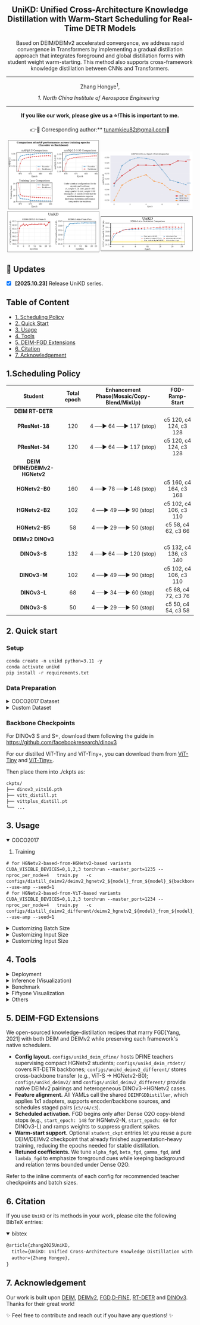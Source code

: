 <h2 align="center">
  UniKD: Unified Cross-Architecture Knowledge Distillation with Warm-Start Scheduling for Real-Time DETR Models
</h2>

<p align="center">
    Based on DEIM/DEIMv2 accelerated convergence, we address rapid convergence in Transformers by implementing a gradual distillation approach that integrates foreground and global distillation forms with student weight warm-starting. This method also supports cross-framework knowledge distillation between CNNs and Transformers.
</p>

---

<div align="center">
  Zhang Hongye<sup>1</sup>,
</div>

<p align="center">
<i>
1. North China Institute of Aerospace Engineering &nbsp;
</i>
</p>
  
---
<p align="center">
<strong>If you like our work, please give us a ⭐!This is important to me.</strong>
</p>

<p align="center">
  👉📧 Corresponding author:** <a href="mailto:tunamkieu82@gmail.com">tunamkieu82@gmail.com</a>📃
</p>

<p align="center">
  <img src="./figures/encoder_vs_backbone.png" alt="Image 1" width="49%">
  <img src="./figures/DEIM-FGD-conflict.png" alt="Image 2" width="49%">
  <img src="./figures/Atto-Pico_vs_Atto-Dinov3-S.png" alt="Image 3" width="49%">
  <img src="./figures/Atto-S_vs_Atto-Pico.png" alt="Image 4" width="49%">

</p>

</details>

## 🚀 Updates
- [x] **\[2025.10.23\]** Release UniKD series.

## Table of Content
* [1. Scheduling Policy](#1-Scheduling-Policy)
* [2. Quick Start](#2-quick-start)
* [3. Usage](#3-usage)
* [4. Tools](#4-tools)
* [5. DEIM-FGD Extensions](#5-deim-fgd-extensions)
* [6. Citation](#6-citation)
* [7. Acknowledgement](#7-acknowledgement)
  
  
## 1.Scheduling Policy
| Student | Total epoch | Enhancement Phase(Mosaic/Copy-Blend/MixUp) | FGD-Ramp-Start 
| :---: | :---: | :---: | :---: 
**DEIM RT-DETR** |
**PResNet-18** | 120 | 4 ──▶ 64 ──▶ 117 (stop) | c5 120, c4 124, c3 128
**PResNet-34** | 120 | 4 ──▶ 64 ──▶ 117 (stop) | c5 120, c4 124, c3 128
**DEIM DFINE/DEIMv2-HGNetv2** |
**HGNetv2-B0** | 160 | 4 ──▶ 78 ──▶ 148 (stop) | c5 160, c4 164, c3 168
**HGNetv2-B2** | 102 | 4 ──▶ 49 ──▶ 90 (stop) | c5 102,  c4 106,  c3 110
**HGNetv2-B5** |58	| 4 ──▶ 29 ──▶ 50 (stop) | c5 58,  c4 62,  c3 66
**DEIMv2 DINOv3** |
**DINOv3-S** | 132	| 4 ──▶ 64 ──▶ 120 (stop) | c5 132, c4 136, c3 140
**DINOv3-M** | 102	| 4 ──▶ 49 ──▶ 90 (stop) | c5 102,  c4 106,  c3 110
**DINOv3-L** | 68 | 4 ──▶ 34 ──▶ 60 (stop) | c5 68,  c4 72,  c3 76
**DINOv3-S** | 50 | 4 ──▶ 29 ──▶ 50 (stop) | c5 50,  c4 54,  c3 58


## 2. Quick start

### Setup

```shell
conda create -n unikd python=3.11 -y
conda activate unikd
pip install -r requirements.txt
```


### Data Preparation

<details>
<summary> COCO2017 Dataset </summary>

1. Download COCO2017 from [OpenDataLab](https://opendatalab.com/OpenDataLab/COCO_2017) or [COCO](https://cocodataset.org/#download).
1. Modify paths in [coco_detection.yml](./configs/dataset/coco_detection.yml)

    ```yaml
    train_dataloader:
        img_folder: /data/COCO2017/train2017/
        ann_file: /data/COCO2017/annotations/instances_train2017.json
    val_dataloader:
        img_folder: /data/COCO2017/val2017/
        ann_file: /data/COCO2017/annotations/instances_val2017.json
    ```

</details>

<details>
<summary>Custom Dataset</summary>

To train on your custom dataset, you need to organize it in the COCO format. Follow the steps below to prepare your dataset:

1. **Set `remap_mscoco_category` to `False`:**

    This prevents the automatic remapping of category IDs to match the MSCOCO categories.

    ```yaml
    remap_mscoco_category: False
    ```

2. **Organize Images:**

    Structure your dataset directories as follows:

    ```shell
    dataset/
    ├── images/
    │   ├── train/
    │   │   ├── image1.jpg
    │   │   ├── image2.jpg
    │   │   └── ...
    │   ├── val/
    │   │   ├── image1.jpg
    │   │   ├── image2.jpg
    │   │   └── ...
    └── annotations/
        ├── instances_train.json
        ├── instances_val.json
        └── ...
    ```

    - **`images/train/`**: Contains all training images.
    - **`images/val/`**: Contains all validation images.
    - **`annotations/`**: Contains COCO-formatted annotation files.

3. **Convert Annotations to COCO Format:**

    If your annotations are not already in COCO format, you'll need to convert them. 
    You can use the following Python script as a reference or utilize existing tools:

    ```python
    import json

    def convert_to_coco(input_annotations, output_annotations):
        # Implement conversion logic here
        pass

    if __name__ == "__main__":
        convert_to_coco('path/to/your_annotations.json', 'dataset/annotations/instances_train.json')
    ```

4. **Update Configuration Files:**

    Modify your [custom_detection.yml](./configs/dataset/custom_detection.yml).

    ```yaml
    task: detection

    evaluator:
      type: CocoEvaluator
      iou_types: ['bbox', ]

    num_classes: 123 # your dataset classes
    remap_mscoco_category: False

    train_dataloader:
      type: DataLoader
      dataset:
        type: CocoDetection
        img_folder: /data/yourdataset/train
        ann_file: /data/yourdataset/train/train.json
        return_masks: False
        transforms:
          type: Compose
          ops: ~
      shuffle: True
      num_workers: 8
      drop_last: True
      collate_fn:
        type: BatchImageCollateFunction

    val_dataloader:
      type: DataLoader
      dataset:
        type: CocoDetection
        img_folder: /data/yourdataset/val
        ann_file: /data/yourdataset/val/ann.json
        return_masks: False
        transforms:
          type: Compose
          ops: ~
      shuffle: False
      num_workers: 8
      drop_last: False
      collate_fn:
        type: BatchImageCollateFunction
    ```

</details>

### Backbone Checkpoints

For DINOv3 S and S+, download them following the guide in https://github.com/facebookresearch/dinov3

For our distilled ViT-Tiny and ViT-Tiny+, you can download them from [ViT-Tiny](https://drive.google.com/file/d/1YMTq_woOLjAcZnHSYNTsNg7f0ahj5LPs/view?usp=sharing) and [ViT-Tiny+](https://drive.google.com/file/d/1COHfjzq5KfnEaXTluVGEOMdhpuVcG6Jt/view?usp=sharing).

Then place them into ./ckpts as:

```shell
ckpts/
├── dinov3_vits16.pth
├── vitt_distill.pt
├── vittplus_distill.pt
└── ...
```


## 3. Usage
<details open>
<summary> COCO2017 </summary>

1. Training
```shell
# for HGNetv2-based-from-HGNetv2-based variants
CUDA_VISIBLE_DEVICES=0,1,2,3 torchrun --master_port=1235 --nproc_per_node=4   train.py   -c configs/distill_deimv2/deimv2_hgnetv2_${model}_from_${model}_${backbone/encoder}_distill.yml   --use-amp --seed=1
# for HGNetv2-based-from-ViT-based variants
CUDA_VISIBLE_DEVICES=0,1,2,3 torchrun --master_port=1234 --nproc_per_node=4   train.py   -c configs/distill_deimv2_different/deimv2_hgnetv2_${model}_from_${model}_${backbone/encoder}_distill.yml   --use-amp --seed=1
```

<details>
<summary> Customizing Batch Size </summary>

For example, If you want to perform cross-framework training and adjust distillation parameters while using backbone or encoder, here are the instructions:

1. **Modify your [deimv2_hgnetv2_atto_from_dinov3_s_encoder_distill.yml](./configs/unikd_deimv2_different/deimv2_hgnetv2_atto_from_dinov3_s_encoder_distill.yml)**. Here are the key parameters for distillation that need to be adjusted based on the model:

    ```yaml
    DEIMCriterion:
    distill_cfg:
        - name: c4
        weight: 1.25
        start_epoch: 500
        ramp_epochs: 2
        start_weight: 0.35
        loss:
        type: FGDFeatureLoss
            student_channels: 64
            teacher_channels: 192
            temp: 0.9
            alpha_fgd: 0.00028
            beta_fgd: 0.00005
            gamma_fgd: 0.00016
            lambda_fgd: 0.000001

    ```
2.**Modify your [deimv2_hgnetv2_atto_from_dinov3_s_encoder_distill.yml](./configs/unikd_deimv2_different/deimv2_hgnetv2_atto_from_dinov3_s_encoder_distill.yml)**If you wish to adjust the backbone or encoder using other modules, follow the steps below:

    ```yaml
    feature_pairs:
        - name: c4
        student_index: 0
        teacher_index: 1
        meta:
            source: encoder
            start_epoch: 502
    eacher_ckpt: ./best/deimv2_dinov3_s_coco.pth
    ```
</details>  

<details>
<summary> Customizing Input Size </summary>

For example, if you want to double the total batch size when training D-FINE-L on COCO2017, here are the steps you should follow:

1. **Modify your [dataloader.yml](./configs/base/dataloader.yml)** to increase the `total_batch_size`:

    ```yaml
    train_dataloader:
        total_batch_size: 64  # Previously it was 32, now doubled
    ```

2. **Modify your [deim_hgnetv2_l_coco.yml](./configs/deim_dfine/deim_hgnetv2_l_coco.yml)**. Here’s how the key parameters should be adjusted:

    ```yaml
    optimizer:
    type: AdamW
    params:
        -
        params: '^(?=.*backbone)(?!.*norm|bn).*$'
        lr: 0.000025  # doubled, linear scaling law
        -
        params: '^(?=.*(?:encoder|decoder))(?=.*(?:norm|bn)).*$'
        weight_decay: 0.

    lr: 0.0005  # doubled, linear scaling law
    betas: [0.9, 0.999]
    weight_decay: 0.0001  # need a grid search

    ema:  # added EMA settings
        decay: 0.9998  # adjusted by 1 - (1 - decay) * 2
        warmups: 500  # halved

    lr_warmup_scheduler:
        warmup_duration: 250  # halved
    ```

</details>


<details>
<summary> Customizing Input Size </summary>

If you'd like to train **DEIM** on COCO2017 with an input size of 320x320, follow these steps:

1. **Modify your [dataloader.yml](./configs/base/dataloader.yml)**:

    ```yaml

    train_dataloader:
    dataset:
        transforms:
            ops:
                - {type: Resize, size: [320, 320], }
    collate_fn:
        base_size: 320
    dataset:
        transforms:
            ops:
                - {type: Resize, size: [320, 320], }
    ```

2. **Modify your [dfine_hgnetv2.yml](./configs/base/dfine_hgnetv2.yml)**:

    ```yaml
    eval_spatial_size: [320, 320]
    ```

</details>

## 4. Tools
<details>
<summary> Deployment </summary>

<!-- <summary>4. Export onnx </summary> -->
1. Setup
```shell
pip install onnx onnxsim
```

2. Export onnx
```shell
python tools/deployment/export_onnx.py --check -c configs/unikd_deimv2/deimv2_${model}_encoder_distill.yml -r model.pth
```

3. Export [tensorrt](https://docs.nvidia.com/deeplearning/tensorrt/install-guide/index.html)
```shell
trtexec --onnx="model.onnx" --saveEngine="model.engine" --fp16
```

</details>

<details>
<summary> Inference (Visualization) </summary>


1. Setup
```shell
pip install -r tools/inference/requirements.txt
```


<!-- <summary>5. Inference </summary> -->
2. Inference (onnxruntime / tensorrt / torch)

Inference on images and videos is now supported.
```shell
python tools/inference/onnx_inf.py --onnx model.onnx --input image.jpg  # video.mp4
python tools/inference/trt_inf.py --trt model.engine --input image.jpg
python tools/inference/torch_inf.py -c configs/unikd_deimv2/deimv2_${model}_encoder_distill.yml -r model.pth --input image.jpg --device cuda:0
```
</details>

<details>
<summary> Benchmark </summary>

1. Setup
```shell
pip install -r tools/benchmark/requirements.txt
```

<!-- <summary>6. Benchmark </summary> -->
2. Model FLOPs, MACs, and Params
```shell
python tools/benchmark/get_info.py -c configs/unikd_deimv2/deimv2_${model}_encoder_distill.yml
```

2. TensorRT Latency
```shell
python tools/benchmark/trt_benchmark.py --COCO_dir path/to/COCO2017 --engine_dir model.engine
```
</details>

<details>
<summary> Fiftyone Visualization  </summary>

1. Setup
```shell
pip install fiftyone
```
4. Voxel51 Fiftyone Visualization ([fiftyone](https://github.com/voxel51/fiftyone))
```shell
python tools/visualization/fiftyone_vis.py -c configs/unikd_deimv2/deimv2_${model}_encoder_distill.yml -r model.pth
```
</details>

<details>
<summary> Others </summary>

1. Auto Resume Training
```shell
bash reference/safe_training.sh
```

</details>


## 5. DEIM-FGD Extensions
We open-sourced knowledge-distillation recipes that marry FGD[Yang, 2021] with both DEIM and DEIMv2 while preserving each framework's native schedulers.

- **Config layout.** `configs/unikd_deim_dfine/` hosts DFINE teachers supervising compact HGNetv2 students; `configs/unikd_deim_rtdetr/` covers RT-DETR backbones; `configs/unikd_deimv2_different/` stores cross-backbone transfer (e.g., ViT-S -> HGNetv2-B0); `configs/unikd_deimv2/` and `configs/unikd_deimv2_different/` provide native DEIMv2 pairings and heterogeneous DINOv3->HGNetv2 cases.
- **Feature alignment.** All YAMLs call the shared `DEIMFGDDistiller`, which applies 1x1 adapters, supports encoder/backbone sources, and schedules staged pairs (`c5/c4/c3`).
- **Scheduled activation.** FGD begins only after Dense O2O copy-blend stops (e.g., `start_epoch: 148` for HGNetv2-N, `start_epoch: 60` for DINOv3-L) and ramps weights to suppress gradient spikes.
- **Warm-start support.** Optional `student_ckpt` entries let you reuse a pure DEIM/DEIMv2 checkpoint that already finished augmentation-heavy training, reducing the epochs needed for stable distillation.
- **Retuned coefficients.** We tune `alpha_fgd`, `beta_fgd`, `gamma_fgd`, and `lambda_fgd` to emphasize foreground cues while keeping background and relation terms bounded under Dense O2O.

Refer to the inline comments of each config for recommended teacher checkpoints and batch sizes.

## 6. Citation
If you use `UniKD` or its methods in your work, please cite the following BibTeX entries:
<details open>
<summary> bibtex </summary>

```latex
@article{zhang2025UniKD,
  title={UniKD: Unified Cross-Architecture Knowledge Distillation with Warm-Start Scheduling for Real-Time DETR Models},
  author={Zhang Hongye},
}

```
</details>

## 7. Acknowledgement
Our work is built upon [DEIM](https://github.com/Intellindust-AI-Lab/DEIM), [DEIMv2](https://github.com/Intellindust-AI-Lab/DEIMv2), [FGD](https://github.com/yzd-v/FGD),[D-FINE](https://github.com/Peterande/D-FINE), [RT-DETR](https://github.com/lyuwenyu/RT-DETR) and [DINOv3](https://github.com/facebookresearch/dinov3). Thanks for their great work!

✨ Feel free to contribute and reach out if you have any questions! ✨
